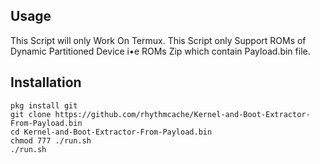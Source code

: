 ## Usage
This Script will only Work On Termux.
This Script only Support ROMs of Dynamic Partitioned Device i•e ROMs Zip which contain Payload.bin file.


## Installation

```
pkg install git
git clone https://github.com/rhythmcache/Kernel-and-Boot-Extractor-From-Payload.bin
cd Kernel-and-Boot-Extractor-From-Payload.bin
chmod 777 ./run.sh
./run.sh
```
